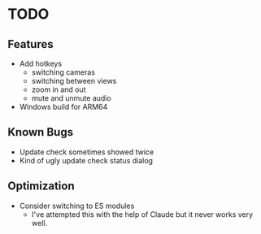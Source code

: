 # TODO

## Features

- Add hotkeys
  - switching cameras
  - switching between views
  - zoom in and out
  - mute and unmute audio
- Windows build for ARM64

## Known Bugs

- Update check sometimes showed twice
- Kind of ugly update check status dialog

## Optimization

- Consider switching to ES modules
  - I've attempted this with the help of Claude but it never works very well.
